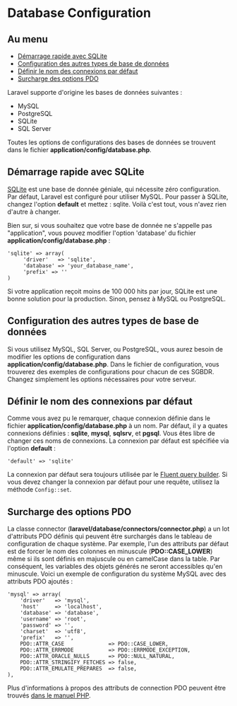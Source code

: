 # Database Configuration

## Au menu

- [Démarrage rapide avec SQLite](#quick)
- [Configuration des autres types de base de données](#server)
- [Définir le nom des connexions par défaut](#default)
- [Surcharge des options PDO](#options)

Laravel supporte d'origine les bases de données suivantes :

- MySQL
- PostgreSQL
- SQLite
- SQL Server

Toutes les options de configurations des bases de données se trouvent dans le fichier **application/config/database.php**.

<a name="quick"></a>
## Démarrage rapide avec SQLite

[SQLite](http://sqlite.org) est une base de donnée géniale, qui nécessite zéro configuration. Par défaut, Laravel est configuré pour utiliser MySQL. Pour passer à SQLite, changez l'option **default** et mettez : sqlite. Voilà c'est tout, vous n'avez rien d'autre à changer.

Bien sur, si vous souhaitez que votre base de donnée ne s'appelle pas  "application", vous pouvez modifier l'option 'database' du fichier **application/config/database.php** :

	'sqlite' => array(
	     'driver'   => 'sqlite',
	     'database' => 'your_database_name',
         'prefix' => ''
	)

Si votre application reçoit moins de 100 000 hits par jour, SQLite est une bonne solution pour la production. Sinon, pensez à MySQL ou PostgreSQL.

<a name="server"></a>
## Configuration des autres types de base de données

Si vous utilisez MySQL, SQL Server, ou PostgreSQL, vous aurez besoin de modifier les options de configuration dans **application/config/database.php**. Dans le fichier de configuration, vous trouverez des exemples de configurations pour chacun de ces SGBDR. Changez simplement les options nécessaires pour votre serveur.

<a name="default"></a>
## Définir le nom des connexions par défaut

Comme vous avez pu le remarquer, chaque connexion définie dans le fichier **application/config/database.php** à un nom. Par défaut, il y a quates connexions définies : **sqlite**, **mysql**, **sqlsrv**, et **pgsql**. Vous êtes libre de changer ces noms de connexions. La connexion par défaut est spécifiée via l'option **default** :

	'default' => 'sqlite'

La connexion par défaut sera toujours utilisée par le [Fluent query builder](/guides/v3/database/fluent). Si vous devez changer la connexion par défaut pour une requête, utilisez la méthode `Config::set`.

<a href="options"></a>
## Surcharge des options PDO

La classe connector (**laravel/database/connectors/connector.php**) a un lot d'attributs PDO définis qui peuvent être surchargés dans le tableau de configuration de chaque système. Par exemple, l'un des attributs par défaut est de forcer le nom des colonnes en minuscule (**PDO::CASE_LOWER**) même si ils sont définis en majuscule ou en camelCase dans la table. Par conséquent, les variables des objets générés ne seront accessibles qu'en minuscule.
Voici un exemple de configuration du système MySQL avec des attributs PDO ajoutés :

	'mysql' => array(
		'driver'   => 'mysql',
		'host'     => 'localhost',
		'database' => 'database',
		'username' => 'root',
		'password' => '',
		'charset'  => 'utf8',
		'prefix'   => '',
		PDO::ATTR_CASE              => PDO::CASE_LOWER,
		PDO::ATTR_ERRMODE           => PDO::ERRMODE_EXCEPTION,
		PDO::ATTR_ORACLE_NULLS      => PDO::NULL_NATURAL,
		PDO::ATTR_STRINGIFY_FETCHES => false,
		PDO::ATTR_EMULATE_PREPARES  => false,
	),

Plus d'informations à propos des attributs de connection PDO peuvent être trouvés [dans le manuel PHP](http://php.net/manual/fr/pdo.setattribute.php).